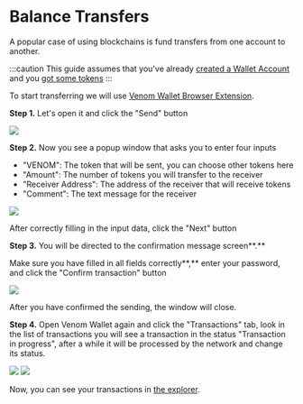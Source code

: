 # Balance Transfers

A popular case of using blockchains is fund transfers from one account to another.

:::caution
This guide assumes that you've already [created a Wallet Account](create-a-new-wallet-account.md) and you [got some tokens](ecosystem/#venomget)
:::

To start transferring we will use [Venom Wallet Browser Extension](ecosystem/#venom-wallet).

**Step 1.** Let's open it and click the "Send" button

![](<../../static/img/1 (2).png>)

**Step 2.** Now you see a popup window that asks you to enter four inputs

* "VENOM": The token that will be sent, you can choose other tokens here
* "Amount": The number of tokens you will transfer to the receiver
* "Receiver Address": The address of the receiver that will receive tokens
* "Comment": The text message for the receiver

![](<../../static/img/3 2.png>)

After correctly filling in the input data, click the "Next" button

**Step 3.** You will be directed to the confirmation message screen**.**&#x20;

Make sure you have filled in all fields correctly**,** enter your password, and click the "Confirm transaction" button

![](<../../static/img/4 (1).png>)

After you have confirmed the sending, the window will close.

**Step 4.** Open Venom Wallet again and click the "Transactions" tab, look in the list of transactions you will see a transaction in the status "Transaction in progress", after a while it will be processed by the network and change its status.

![](../../static/img/8) ![](../../static/img/9)

Now, you can see your transactions in [the explorer](ecosystem/#explorer).
